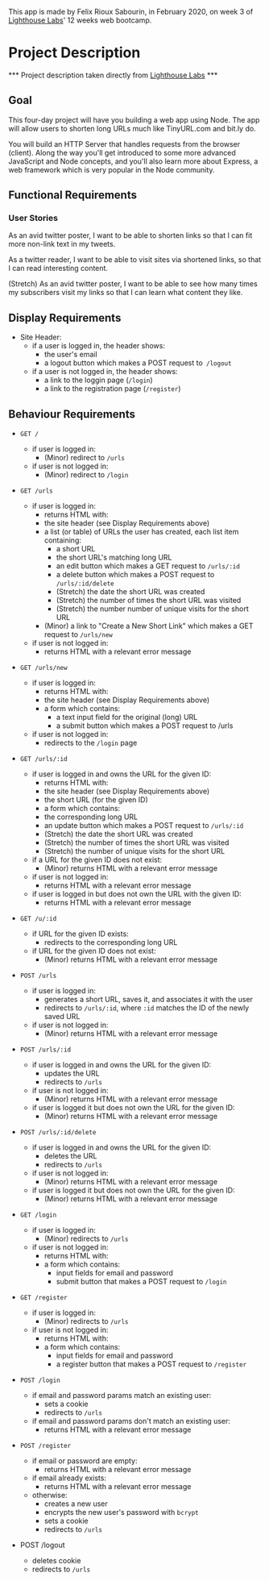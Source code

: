 This app is made by Felix Rioux Sabourin, in February 2020, on week 3 of [Lighthouse Labs](http://lighthouselabs.ca/)' 12 weeks web bootcamp. 

# Project Description
*** Project description taken directly from [Lighthouse Labs](http://lighthouselabs.ca/) ***
## Goal

This four-day project will have you building a web app using Node. The app will allow users to shorten long URLs much like TinyURL.com and bit.ly do.

You will build an HTTP Server that handles requests from the browser (client). Along the way you'll get introduced to some more advanced JavaScript and Node concepts, and you'll also learn more about Express, a web framework which is very popular in the Node community.

## Functional Requirements
### User Stories

As an avid twitter poster,
I want to be able to shorten links
so that I can fit more non-link text in my tweets.

As a twitter reader,
I want to be able to visit sites via shortened links,
so that I can read interesting content.

(Stretch) As an avid twitter poster,
I want to be able to see how many times my subscribers visit my links
so that I can learn what content they like.

## Display Requirements

* Site Header:
  * if a user is logged in, the header shows:
    * the user's email
    * a logout button which makes a POST request to` /logout`
  * if a user is not logged in, the header shows:
    * a link to the loggin page (`/login`)
    * a link to the registration page (`/register`)

## Behaviour Requirements

* `GET /`
  * if user is logged in:
    * (Minor) redirect to `/urls`
  * if user is not logged in:
    * (Minor) redirect to `/login`

* `GET /urls`
  * if user is logged in:
    * returns HTML with:
    * the site header (see Display Requirements above)
    * a list (or table) of URLs the user has created, each list item containing:
      * a short URL
      * the short URL's matching long URL
      * an edit button which makes a GET request to `/urls/:id`
      * a delete button which makes a POST request to `/urls/:id/delete`
      * (Stretch) the date the short URL was created
      * (Stretch) the number of times the short URL was visited
      * (Stretch) the number number of unique visits for the short URL
    * (Minor) a link to "Create a New Short Link" which makes a GET request to `/urls/new`
  * if user is not logged in:
    * returns HTML with a relevant error message

* `GET /urls/new`
  * if user is logged in:
    * returns HTML with:
    * the site header (see Display Requirements above)
    * a form which contains:
      * a text input field for the original (long) URL
      * a submit button which makes a POST request to /urls
  * if user is not logged in:
    * redirects to the `/login` page

* `GET /urls/:id`
  * if user is logged in and owns the URL for the given ID:
    * returns HTML with:
    * the site header (see Display Requirements above)
    * the short URL (for the given ID)
    * a form which contains:
    * the corresponding long URL
    * an update button which makes a POST request to `/urls/:id`
    * (Stretch) the date the short URL was created
    * (Stretch) the number of times the short URL was visited
    * (Stretch) the number of unique visits for the short URL
  * if a URL for the given ID does not exist:
    * (Minor) returns HTML with a relevant error message
  * if user is not logged in:
    * returns HTML with a relevant error message
  * if user is logged in but does not own the URL with the given ID:
    * returns HTML with a relevant error message

* `GET /u/:id`
  * if URL for the given ID exists:
    * redirects to the corresponding long URL
  * if URL for the given ID does not exist:
    * (Minor) returns HTML with a relevant error message

* `POST /urls`
  * if user is logged in:
    * generates a short URL, saves it, and associates it with the user
    * redirects to `/urls/:id`, where `:id` matches the ID of the newly saved URL
  * if user is not logged in:
    * (Minor) returns HTML with a relevant error message

* `POST /urls/:id`
  * if user is logged in and owns the URL for the given ID:
    * updates the URL
    * redirects to `/urls`
  * if user is not logged in:
    * (Minor) returns HTML with a relevant error message
  * if user is logged it but does not own the URL for the given ID:
    * (Minor) returns HTML with a relevant error message

* `POST /urls/:id/delete`
  * if user is logged in and owns the URL for the given ID:
    * deletes the URL
    * redirects to `/urls`
  * if user is not logged in:
    * (Minor) returns HTML with a relevant error message
  * if user is logged it but does not own the URL for the given ID:
    * (Minor) returns HTML with a relevant error message

* `GET /login`
  * if user is logged in:
    * (Minor) redirects to `/urls`
  * if user is not logged in:
    * returns HTML with:
    * a form which contains:
      * input fields for email and password
      * submit button that makes a POST request to `/login`

* `GET /register`
  * if user is logged in:
    * (Minor) redirects to `/urls`
  * if user is not logged in:
    * returns HTML with:
    * a form which contains:
      * input fields for email and password
      * a register button that makes a POST request to `/register`

* `POST /login`
  * if email and password params match an existing user:
    * sets a cookie
    * redirects to `/urls`
  * if email and password params don't match an existing user:
    * returns HTML with a relevant error message

* `POST /register`
  * if email or password are empty:
    * returns HTML with a relevant error message
  * if email already exists:
    * returns HTML with a relevant error message
  * otherwise:
    * creates a new user
    * encrypts the new user's password with `bcrypt`
    * sets a cookie
    * redirects to `/urls`

* POST /logout
  * deletes cookie
  * redirects to `/urls`

